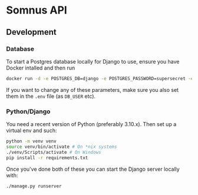 # Somnus API

## Development

### Database

To start a Postgres database locally for Django to use, ensure you have Docker intalled and then run
```bash
docker run -d -e POSTGRES_DB=django -e POSTGRES_PASSWORD=supersecret -e POSTGRES_USER=django --name=django-db --restart=always -p 5431:5432 postgres:alpine
```

If you want to change any of these parameters, make sure you also set them in the `.env` file (as `DB_USER` etc). 

### Python/Django

You need a recent version of Python (preferably 3.10.x). Then set up a virtual env and such:

```bash
python -m venv venv
source venv/bin/activate # On *nix systems
./venv/Scripts/activate # On Windows
pip install -r requirements.txt
```

Once you've done both of these you can start the Django server locally with:
```bash
./manage.py runserver
```